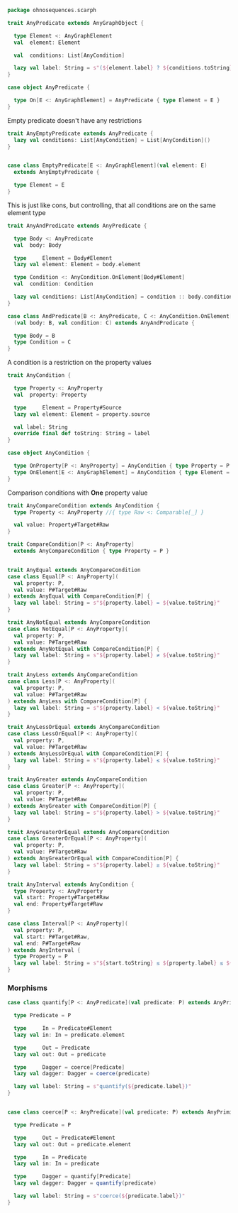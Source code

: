 
```scala
package ohnosequences.scarph

trait AnyPredicate extends AnyGraphObject {

  type Element <: AnyGraphElement
  val  element: Element

  val  conditions: List[AnyCondition]

  lazy val label: String = s"(${element.label} ? ${conditions.toString})"
}

case object AnyPredicate {

  type On[E <: AnyGraphElement] = AnyPredicate { type Element = E }
}
```

Empty predicate doesn't have any restrictions

```scala
trait AnyEmptyPredicate extends AnyPredicate {
  lazy val conditions: List[AnyCondition] = List[AnyCondition]()
}


case class EmptyPredicate[E <: AnyGraphElement](val element: E)
  extends AnyEmptyPredicate {

  type Element = E
}
```

This is just like cons, but controlling, that all conditions are on the same element type

```scala
trait AnyAndPredicate extends AnyPredicate {

  type Body <: AnyPredicate
  val  body: Body

  type     Element = Body#Element
  lazy val element: Element = body.element

  type Condition <: AnyCondition.OnElement[Body#Element]
  val  condition: Condition

  lazy val conditions: List[AnyCondition] = condition :: body.conditions
}

case class AndPredicate[B <: AnyPredicate, C <: AnyCondition.OnElement[B#Element]]
  (val body: B, val condition: C) extends AnyAndPredicate {

  type Body = B
  type Condition = C
}
```

A condition is a restriction on the property values

```scala
trait AnyCondition {

  type Property <: AnyProperty
  val  property: Property

  type     Element = Property#Source
  lazy val element: Element = property.source

  val label: String
  override final def toString: String = label
}

case object AnyCondition {

  type OnProperty[P <: AnyProperty] = AnyCondition { type Property = P }
  type OnElement[E <: AnyGraphElement] = AnyCondition { type Element = E }
}
```

Comparison conditions with **One** property value

```scala
trait AnyCompareCondition extends AnyCondition {
  type Property <: AnyProperty //{ type Raw <: Comparable[_] }

  val value: Property#Target#Raw
}

trait CompareCondition[P <: AnyProperty]
  extends AnyCompareCondition { type Property = P }


trait AnyEqual extends AnyCompareCondition
case class Equal[P <: AnyProperty](
  val property: P,
  val value: P#Target#Raw
) extends AnyEqual with CompareCondition[P] {
  lazy val label: String = s"${property.label} = ${value.toString}"
}

trait AnyNotEqual extends AnyCompareCondition
case class NotEqual[P <: AnyProperty](
  val property: P,
  val value: P#Target#Raw
) extends AnyNotEqual with CompareCondition[P] {
  lazy val label: String = s"${property.label} ≠ ${value.toString}"
}

trait AnyLess extends AnyCompareCondition
case class Less[P <: AnyProperty](
  val property: P,
  val value: P#Target#Raw
) extends AnyLess with CompareCondition[P] {
  lazy val label: String = s"${property.label} < ${value.toString}"
}

trait AnyLessOrEqual extends AnyCompareCondition
case class LessOrEqual[P <: AnyProperty](
  val property: P,
  val value: P#Target#Raw
) extends AnyLessOrEqual with CompareCondition[P] {
  lazy val label: String = s"${property.label} ≤ ${value.toString}"
}

trait AnyGreater extends AnyCompareCondition
case class Greater[P <: AnyProperty](
  val property: P,
  val value: P#Target#Raw
) extends AnyGreater with CompareCondition[P] {
  lazy val label: String = s"${property.label} > ${value.toString}"
}

trait AnyGreaterOrEqual extends AnyCompareCondition
case class GreaterOrEqual[P <: AnyProperty](
  val property: P,
  val value: P#Target#Raw
) extends AnyGreaterOrEqual with CompareCondition[P] {
  lazy val label: String = s"${property.label} ≥ ${value.toString}"
}

trait AnyInterval extends AnyCondition {
  type Property <: AnyProperty
  val start: Property#Target#Raw
  val end: Property#Target#Raw
}

case class Interval[P <: AnyProperty](
  val property: P,
  val start: P#Target#Raw,
  val end: P#Target#Raw
) extends AnyInterval {
  type Property = P
  lazy val label: String = s"${start.toString} ≤ ${property.label} ≤ ${end.toString}"
}
```

### Morphisms

```scala
case class quantify[P <: AnyPredicate](val predicate: P) extends AnyPrimitiveMorph {

  type Predicate = P

  type     In = Predicate#Element
  lazy val in: In = predicate.element

  type     Out = Predicate
  lazy val out: Out = predicate

  type     Dagger = coerce[Predicate]
  lazy val dagger: Dagger = coerce(predicate)

  lazy val label: String = s"quantify(${predicate.label})"
}


case class coerce[P <: AnyPredicate](val predicate: P) extends AnyPrimitiveMorph {

  type Predicate = P

  type     Out = Predicate#Element
  lazy val out: Out = predicate.element

  type     In = Predicate
  lazy val in: In = predicate

  type     Dagger = quantify[Predicate]
  lazy val dagger: Dagger = quantify(predicate)

  lazy val label: String = s"coerce(${predicate.label})"
}

```




[main/scala/ohnosequences/scarph/axioms.scala]: axioms.scala.md
[main/scala/ohnosequences/scarph/tensor.scala]: tensor.scala.md
[main/scala/ohnosequences/scarph/predicates.scala]: predicates.scala.md
[main/scala/ohnosequences/scarph/impl/biproducts.scala]: impl/biproducts.scala.md
[main/scala/ohnosequences/scarph/impl/tensors.scala]: impl/tensors.scala.md
[main/scala/ohnosequences/scarph/impl/evals.scala]: impl/evals.scala.md
[main/scala/ohnosequences/scarph/impl/distributivity.scala]: impl/distributivity.scala.md
[main/scala/ohnosequences/scarph/impl/relations.scala]: impl/relations.scala.md
[main/scala/ohnosequences/scarph/impl/category.scala]: impl/category.scala.md
[main/scala/ohnosequences/scarph/rewrites.scala]: rewrites.scala.md
[main/scala/ohnosequences/scarph/package.scala]: package.scala.md
[main/scala/ohnosequences/scarph/arities.scala]: arities.scala.md
[main/scala/ohnosequences/scarph/objects.scala]: objects.scala.md
[main/scala/ohnosequences/scarph/writes.scala]: writes.scala.md
[main/scala/ohnosequences/scarph/biproduct.scala]: biproduct.scala.md
[main/scala/ohnosequences/scarph/schemas.scala]: schemas.scala.md
[main/scala/ohnosequences/scarph/morphisms.scala]: morphisms.scala.md
[main/scala/ohnosequences/scarph/syntax/package.scala]: syntax/package.scala.md
[main/scala/ohnosequences/scarph/syntax/objects.scala]: syntax/objects.scala.md
[main/scala/ohnosequences/scarph/syntax/writes.scala]: syntax/writes.scala.md
[main/scala/ohnosequences/scarph/syntax/morphisms.scala]: syntax/morphisms.scala.md
[main/scala/ohnosequences/scarph/isomorphisms.scala]: isomorphisms.scala.md
[test/scala/ohnosequences/scarph/TwitterQueries.scala]: ../../../../test/scala/ohnosequences/scarph/TwitterQueries.scala.md
[test/scala/ohnosequences/scarph/impl/dummy.scala]: ../../../../test/scala/ohnosequences/scarph/impl/dummy.scala.md
[test/scala/ohnosequences/scarph/impl/writes.scala]: ../../../../test/scala/ohnosequences/scarph/impl/writes.scala.md
[test/scala/ohnosequences/scarph/impl/dummyTest.scala]: ../../../../test/scala/ohnosequences/scarph/impl/dummyTest.scala.md
[test/scala/ohnosequences/scarph/TwitterSchema.scala]: ../../../../test/scala/ohnosequences/scarph/TwitterSchema.scala.md
[test/scala/ohnosequences/scarph/asserts.scala]: ../../../../test/scala/ohnosequences/scarph/asserts.scala.md
[test/scala/ohnosequences/scarph/SchemaCreation.scala]: ../../../../test/scala/ohnosequences/scarph/SchemaCreation.scala.md
[test/scala/ohnosequences/scarph/implicitSearch.scala]: ../../../../test/scala/ohnosequences/scarph/implicitSearch.scala.md